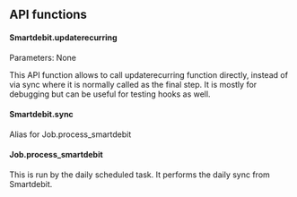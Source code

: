 ## API functions

#### Smartdebit.updaterecurring
Parameters: None

This API function allows to call updaterecurring function directly, instead of via sync where it is normally called as the final step.
It is mostly for debugging but can be useful for testing hooks as well.

#### Smartdebit.sync
Alias for Job.process_smartdebit

#### Job.process_smartdebit
This is run by the daily scheduled task.  It performs the daily sync from Smartdebit.